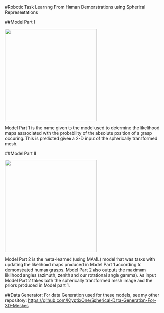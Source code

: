 #Robotic Task Learning From Human Demonstrations using Spherical Representations



##Model Part I


<img src="https://github.com/KryptixOne/Thesis-Learning-from-Human-Demonstration/tree/main/Images/FinalModelPartI.PNG" width="300" />

Model Part 1 is the name given to the model used to determine the likelihood maps asssociated with the probability
of the absolute position of a grasp occuring. This is predicted given a 2-D input of the spherically transformed mesh.

##Model Part II

<img src="https://github.com/KryptixOne/Thesis-Learning-from-Human-Demonstration/tree/main/Images/ModelForPartII.PNG" width="300" />

Model Part 2 is the meta-learned (using MAML) model that was tasks with updating the likelihood maps produced in Model Part 1 according to demonstrated human grasps.
Model Part 2 also outputs the maximum liklihood angles (azimuth, zenith and our rotational angle gamma).
As input Model Part 2 takes both the spherically transformed mesh image and the priors produced in Model part 1.


##Data Generator:
For data Generation used for these models, see my other repository:
https://github.com/KryptixOne/Spherical-Data-Generation-For-3D-Meshes

